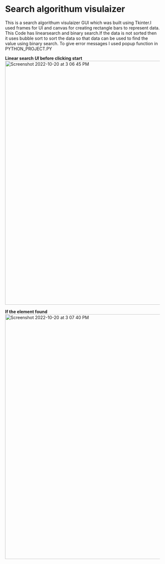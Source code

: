 # Search algorithum visulaizer

This is a search algorithum visulaizer GUI which was built using Tkinter.I used frames for UI and canvas for creating rectangle bars to represent data.
This Code has linearsearch and binary search.If the data is not sorted then it uses bubble sort to sort the data so that data can be used to find the value using binary search.
To give error messages I used popup function in PYTHON_PROJECT.PY

**Linear search _UI_ before clicking start**
<img width="795" alt="Screenshot 2022-10-20 at 3 06 45 PM" src="https://user-images.githubusercontent.com/96576837/196913857-431d1a88-83cf-4e98-a473-5a5d17524baa.png">

**If the __element found__**
<img width="798" alt="Screenshot 2022-10-20 at 3 07 40 PM" src="https://user-images.githubusercontent.com/96576837/196916076-6d558d41-0527-4515-9a69-a751b33065da.png">
